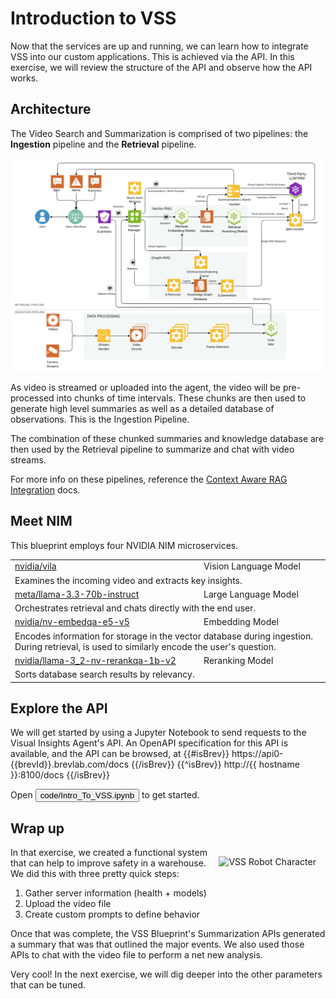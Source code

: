# Introduction to VSS

Now that the services are up and running, we can learn how to integrate VSS into our custom applications. This is achieved via the API. In this exercise, we will review the structure of the API and observe how the API works.

<!-- fold:break -->

## Architecture
The Video Search and Summarization is comprised of two pipelines: the **Ingestion** pipeline and the **Retrieval** pipeline.

![VSS Detailed Architecture](vss_arch.png)

As video is streamed or uploaded into the agent, the video will be pre-processed into chunks of time intervals. These chunks are then used to generate high level summaries as well as a detailed database of observations. This is the Ingestion Pipeline.

The combination of these chunked summaries and knowledge database are then used by the Retrieval pipeline to summarize and chat with video streams.

For more info on these pipelines, reference the [Context Aware RAG Integration](https://via.gitlab-master-pages.nvidia.com/via-docs/content/context_aware_rag.html) docs.

<!-- fold:break -->

## Meet NIM

This blueprint employs four NVIDIA NIM microservices.

<table>

  <tr>
    <td><a href="https://build.nvidia.com/nvidia/vila"><i class="fas fa-external-link-alt"></i> nvidia/vila</a></td>
    <td>Vision Language Model</td>
  </tr><tr>
    <td colspan=2>Examines the incoming video and extracts key insights.</td>
  </tr>

  <tr>
    <td><a href="https://build.nvidia.com/meta/llama-3_3-70b-instruct"><i class="fas fa-external-link-alt"></i> meta/llama-3.3-70b-instruct</a></td>
    <td>Large Language Model</td>
  </tr><tr>
    <td colspan=2>Orchestrates retrieval and chats directly with the end user.</td>
  </tr>

  <tr>
    <td><a href="https://build.nvidia.com/nvidia/nv-embedqa-e5-v5"><i class="fas fa-external-link-alt"></i> nvidia/nv-embedqa-e5-v5</a></td>
    <td>Embedding Model</td>
  </tr><tr>
    <td colspan=2>Encodes information for storage in the vector database during ingestion. During retrieval, is used to similarly encode the user's question.</td>
  </tr>

  <tr>
    <td><a href="https://build.nvidia.com/nvidia/llama-3_2-nv-rerankqa-1b-v2"><i class="fas fa-external-link-alt"></i> nvidia/llama-3_2-nv-rerankqa-1b-v2</a></td>
    <td>Reranking Model</td>
  </tr><tr>
    <td colspan=2>Sorts database search results by relevancy.</td>
  </tr>

</table>

<!--fold:break -->

## Explore the API

We will get started by using a Jupyter Notebook to send requests to the Visual Insights Agent's API. An OpenAPI specification for this API is available, and the API can be browsed, at 
{{#isBrev}}
https://api0-{{brevId}}.brevlab.com/docs
{{/isBrev}}
{{^isBrev}}
http://{{ hostname }}:8100/docs
{{/isBrev}}

Open <button onclick="openOrCreateFileInJupyterLab('code/Intro_To_VSS.ipynb');"><i class="fas fa-flask"></i> code/Intro_To_VSS.ipynb</button> to get started.

<!--fold:break -->

## Wrap up

<img src="_static/robots/strong.png" alt="VSS Robot Character" style="float:right; max-width:350px;margin:15px;" />

In that exercise, we created a functional system that can help to improve safety in a warehouse.
We did this with three pretty quick steps:

1. Gather server information (health + models)
1. Upload the video file
1. Create custom prompts to define behavior

Once that was complete, the VSS Blueprint's Summarization APIs generated a summary that was that outlined the major events.
We also used those APIs to chat with the video file to perform a net new analysis.

Very cool! In the next exercise, we will dig deeper into the other parameters that can be tuned.
